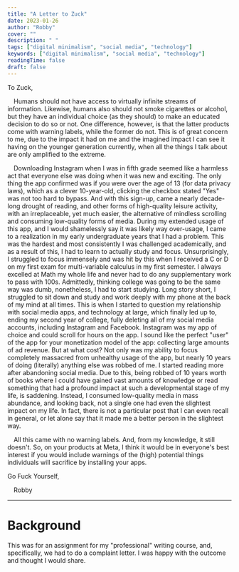 ```yaml
---
title: "A Letter to Zuck"
date: 2023-01-26
author: "Robby"
cover: ""
description: " "
tags: ["digital minimalism", "social media", "technology"]
keywords: ["digital minimalism", "social media", "technology"]
readingTime: false
draft: false
---
```


To Zuck,

  &emsp;Humans should not have access to virtually infinite streams of information.
  Likewise, humans also should not smoke cigarettes or alcohol, but they have an individual choice (as they should) to make an educated decision to do so or not.
  One difference, however, is that the latter products come with warning labels, while the former do not.
  This is of great concern to me, due to the impact it had on me and the imagined impact I can see it having on the younger generation currently, when all the things I talk about are only amplified to the extreme.

  &emsp;Downloading Instagram when I was in fifth grade seemed like a harmless act that everyone else was doing when it was new and exciting.
  The only thing the app confirmed was if you were over the age of 13 (for data privacy laws), which as a clever 10-year-old, clicking the checkbox stated "Yes" was not too hard to bypass.
  And with this sign-up, came a nearly decade-long drought of reading, and other forms of high-quality leisure activity, with an irreplaceable, yet much easier, the alternative of mindless scrolling and consuming low-quality forms of media.
  During my extended usage of this app, and I would shamelessly say it was likely way over-usage, I came to a realization in my early undergraduate years that I had a problem.
  This was the hardest and most consistently I was challenged academically, and as a result of this, I had to learn to actually study and focus.
  Unsurprisingly, I struggled to focus immensely and was hit by this when I received a C or D on my first exam for multi-variable calculus in my first semester.
  I always excelled at Math my whole life and never had to do any supplementary work to pass with 100s.
  Admittedly, thinking college was going to be the same way was dumb, nonetheless, I had to start studying.
  Long story short, I struggled to sit down and study and work deeply with my phone at the back of my mind at all times.
  This is when I started to question my relationship with social media apps, and technology at large, which finally led up to, ending my second year of college, fully deleting all of my social media accounts, including Instagram and Facebook.
  Instagram was my app of choice and could scroll for hours on the app.
  I sound like the perfect "user" of the app for your monetization model of the app: collecting large amounts of ad revenue.
  But at what cost? Not only was my ability to focus completely massacred from unhealthy usage of the app, but nearly 10 years of doing (literally) anything else was robbed of me.
  I started reading more after abandoning social media.
  Due to this, being robbed of 10 years worth of books where I could have gained vast amounts of knowledge or read something that had a profound impact at such a developmental stage of my life, is saddening.
  Instead, I consumed low-quality media in mass abundance, and looking back, not a single one had even the slightest impact on my life.
  In fact, there is not a particular post that I can even recall in general, or let alone say that it made me a better person in the slightest way.

  &emsp;All this came with no warning labels.
  And, from my knowledge, it still doesn't.
  So, on your products at Meta, I think it would be in everyone's best interest if you would include warnings of the (high) potential things individuals will sacrifice by installing your apps.
 
Go Fuck Yourself,

  &emsp;Robby

---

# Background

  This was for an assignment for my "professional" writing course,
  and, specifically, we had to do a complaint letter.
  I was happy with the outcome and thought I would share.

